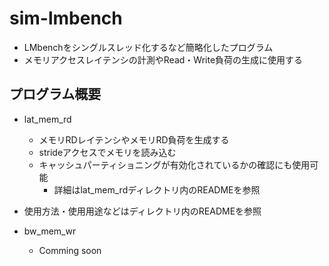 # sim-lmbench
- LMbenchをシングルスレッド化するなど簡略化したプログラム
- メモリアクセスレイテンシの計測やRead・Write負荷の生成に使用する

## プログラム概要
- lat_mem_rd
    - メモリRDレイテンシやメモリRD負荷を生成する
    - strideアクセスでメモリを読み込む
    - キャッシュパーティショニングが有効化されているかの確認にも使用可能
        - 詳細はlat_mem_rdディレクトリ内のREADMEを参照
- 使用方法・使用用途などはディレクトリ内のREADMEを参照

- bw_mem_wr
    - Comming soon
    
